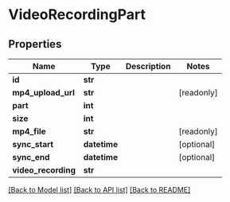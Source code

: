 # VideoRecordingPart


## Properties
Name | Type | Description | Notes
------------ | ------------- | ------------- | -------------
**id** | **str** |  | 
**mp4_upload_url** | **str** |  | [readonly] 
**part** | **int** |  | 
**size** | **int** |  | 
**mp4_file** | **str** |  | [readonly] 
**sync_start** | **datetime** |  | [optional] 
**sync_end** | **datetime** |  | [optional] 
**video_recording** | **str** |  | 

[[Back to Model list]](../README.md#documentation-for-models) [[Back to API list]](../README.md#documentation-for-api-endpoints) [[Back to README]](../README.md)


